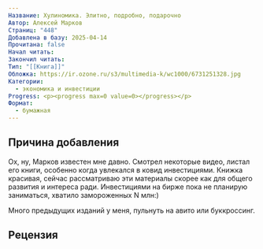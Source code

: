 ```yaml
---
Название: Хулиномика. Элитно, подробно, подарочно
Автор: Алексей Марков
Страниц: "448"
Добавлена в базу: 2025-04-14
Прочитана: false
Начал читать: 
Закончил читать: 
Тип: "[[Книга]]"
Обложка: https://ir.ozone.ru/s3/multimedia-k/wc1000/6731251328.jpg
Категории:
  - экономика и инвестиции
Progress: <p><progress max=0 value=0></progress></p>
Формат:
  - бумажная
---
```

## Причина добавления

Ох, ну, Марков известен мне давно. Смотрел некоторые видео, листал его книги, особенно когда увлекался в ковид инвестициями. Книжка красивая, сейчас рассматриваю эти материалы скорее как для общего развития и интереса ради. Инвестициями на бирже пока не планирую заниматься, хватило замороженных N млн:)

Много предыдущих изданий у меня, пульнуть на авито или буккроссинг.

## Рецензия
